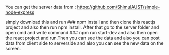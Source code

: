 You can get the server data from : https://github.com/ShimulAUST/simple-node-express

simply download this and run ### npm install and then clone this reactjs project and also then run npm install. After that go to the server folder and open cmd and write command ### npm run start-dev and also then open the react project and run.Then you can see the data and also you can post data from client side to serverside and also you can see the new data on the screen.